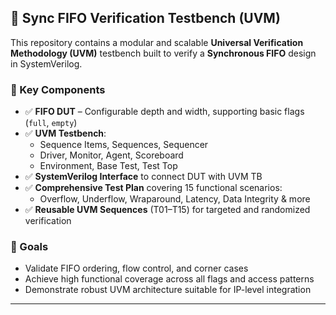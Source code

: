 ## 🧪 Sync FIFO Verification Testbench (UVM)

This repository contains a modular and scalable **Universal Verification Methodology (UVM)** testbench built to verify a **Synchronous FIFO** design in SystemVerilog.

### 📌 Key Components
- ✅ **FIFO DUT** – Configurable depth and width, supporting basic flags (`full`, `empty`)
- ✅ **UVM Testbench**:
  - Sequence Items, Sequences, Sequencer
  - Driver, Monitor, Agent, Scoreboard
  - Environment, Base Test, Test Top
- ✅ **SystemVerilog Interface** to connect DUT with UVM TB
- ✅ **Comprehensive Test Plan** covering 15 functional scenarios:
  - Overflow, Underflow, Wraparound, Latency, Data Integrity & more
- ✅ **Reusable UVM Sequences** (T01–T15) for targeted and randomized verification

### 🎯 Goals
- Validate FIFO ordering, flow control, and corner cases
- Achieve high functional coverage across all flags and access patterns
- Demonstrate robust UVM architecture suitable for IP-level integration

---
